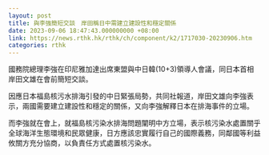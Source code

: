 ```yaml
---
layout: post
title: 與李強簡短交談　岸田稱日中需建立建設性和穩定關係
date: 2023-09-06 18:47:43.000000000 +08:00
link: https://news.rthk.hk/rthk/ch/component/k2/1717030-20230906.htm
categories: rthk
---
```


國務院總理李強在印尼雅加達出席東盟與中日韓(10+3)領導人會議，同日本首相岸田文雄在會前簡短交談。

因應日本福島核污水排海引發的中日緊張局勢，共同社報道，岸田文雄向李強表示，兩國需要建立建設性和穩定的關係，又向李強解釋日本在排海事件的立場。

而李強就在會上，就福島核污染水排海問題闡明中方立場，表示核污染水處置關乎全球海洋生態環境和民眾健康，日方應該忠實履行自己的國際義務，同鄰國等利益攸關方充分協商，以負責任方式處置核污染水。
